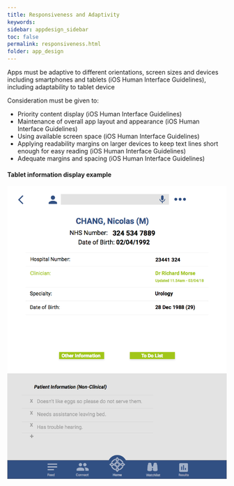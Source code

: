 ```yaml
---
title: Responsiveness and Adaptivity
keywords:
sidebar: appdesign_sidebar
toc: false
permalink: responsiveness.html
folder: app_design 
---
```


Apps must be adaptive to different orientations, screen sizes and devices including smartphones and tablets (iOS Human Interface Guidelines), including adaptability to tablet device

Consideration must be given to:
* Priority content display (iOS Human Interface Guidelines)
* Maintenance of overall app layout and appearance (iOS Human Interface Guidelines)
* Using available screen space (iOS Human Interface Guidelines)
* Applying readability margins on larger devices to keep text lines short enough for easy reading (iOS Human Interface Guidelines)
* Adequate margins and spacing (iOS Human Interface Guidelines)

#### Tablet information display example

<img class="img-responsive img-thumbnail" src="/images/examples/design-standards-responsiveness-tablet.png">